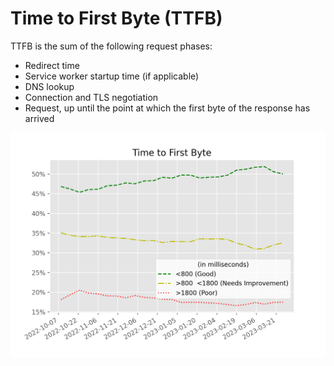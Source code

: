
# Time to First Byte (TTFB)

TTFB is the sum of the following request phases:

* Redirect time
* Service worker startup time (if applicable)
* DNS lookup
* Connection and TLS negotiation
* Request, up until the point at which the first byte of the response has arrived

![figure](ttfb.png)